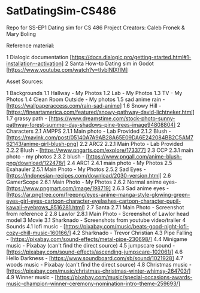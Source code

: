 # SatDatingSim-CS486

Repo for SS-EP1 Dating sim for CS 486 Project
Creators: Caleb Fronek & Mary Boling

Reference material:

1 Dialogic documentation [https://docs.dialogic.pro/getting-started.html#1-installation--activation]
2 Santa How-to Dating sim in Godot [https://www.youtube.com/watch?v=tIvbINIXflM]

Asset Sources:

1 Backgrounds
    1.1 Hallway - My Photos
    1.2 Lab - My Photos
    1.3 TV - My Photos
    1.4 Clean Room Outside - My photos
    1.5 sad anime rain - [https://wallpaperaccess.com/rain-sad-anime]
    1.6 Snowy Hill - [https://fineartamerica.com/featured/snowy-pathway-david-lichtneker.html]
    1.7 grassy path - [https://www.dreamstime.com/stock-photo-sunny-pathway-forest-summer-day-shadows-pine-trees-image94808804]
2 Characters
    2.1 AMPPS
        2.1.1 Main photo - Lab Provided
        2.1.2 Blush - [https://mavink.com/post/05140A7A9AB28A65E09DA6E242084BB2C5AM762143/anime-girl-blush-png]
    2.2 ARC2
        2.2.1 Main Photo - Lab Provided
        2.2.2 Blush - [https://www.pngarts.com/explore/173377]
    2.3 CCP
        2.3.1 main photo - my photos
        2.3.2 blush - [https://www.pngall.com/anime-blush-png/download/122478/]
    2.4 ARC1
        2.4.1 main photo - My Photos
    2.5 Exahauler
        2.5.1 Main Photo - My Photos
        2.5.2 Sad Eyes - [https://indonesian-recipes.com/download/2030-version.html]
    2.6 GamerScope
        2.6.1 Main Photo - My Photos
        2.6.2 Normal anime eyes- [https://www.pngmart.com/image/198719]
        2.6.3 Sad anime eyes - [https://ar.pngtree.com/freepng/eyes-anime-manga-style-glowing-green-eyes-girl-eyes-cartoon-character-eyelashes-cartoon-character-pupil-kawaii-eyebrows_8516281.html]
    2.7 Santa
        2.7.1 Main Photo - Screenshot from reference 2
    2.8 Lawlor
        2.8.1 Main Photo - Screenshot of Lawlor head model
3 Movie
    3.1 Sharknado - Screenshots from youtube video/trailer
4 Sounds
    4.1 lofi music - [https://pixabay.com/music/beats-good-night-lofi-cozy-chill-music-160166/]
    4.2 Sharknado - Trevor Christian
    4.3 Pipe Falling - [https://pixabay.com/sound-effects/metal-pipe-230698/]
    4.4 Minigame music - Pixabay (can't find the direct source)
    4.5 jumpscare sound - [https://pixabay.com/sound-effects/ascending-jumpscare-102061/]
    4.6 Hello Darkness - [https://www.soundboard.com/sb/sound/1021928]
    4.7 woods music - Pixabay (can't find the direct source)
    4.8 Christmas music - [https://pixabay.com/music/christmas-christmas-winter-whimsy-264703/]
    4.9 Winner music - [https://pixabay.com/music/special-occasions-awards-music-champion-winner-ceremony-nomination-intro-theme-259693/]
